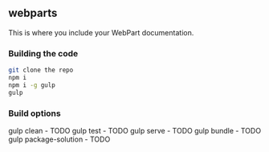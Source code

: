 ## webparts

This is where you include your WebPart documentation.

### Building the code

```bash
git clone the repo
npm i
npm i -g gulp
gulp
```

### Build options

gulp clean - TODO
gulp test - TODO
gulp serve - TODO
gulp bundle - TODO
gulp package-solution - TODO
